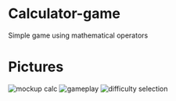 # Calculator-game
Simple game using mathematical operators

# Pictures
![mockup calc](https://user-images.githubusercontent.com/107194481/200675143-d70373d8-d38f-400c-9590-1179363801a0.jpg)
![gameplay](https://user-images.githubusercontent.com/107194481/200675159-f7e6aaa3-0167-48d5-87e8-2d7d0b5a5b9f.png)
![difficulty selection](https://user-images.githubusercontent.com/107194481/200675165-9d4e8e44-07d7-46ae-bff3-86e40ef5b845.png)
